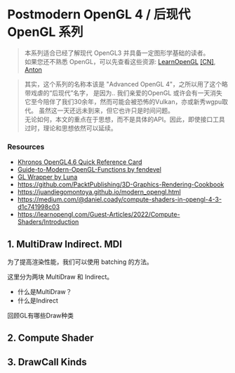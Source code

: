 

# Postmodern OpenGL 4 / 后现代 OpenGL 系列

> 本系列适合已经了解现代 OpenGL3 并具备一定图形学基础的读者。  
> 如果您还不熟悉 OpenGL，可以先查看这些资源:
[LearnOpenGL](https://learnopengl.com/) [[CN]](https://learnopengl-cn.github.io/), 
[Anton](https://antongerdelan.net/opengl/hellotriangle.html)

> 其实，这个系列的名称本该是 "Advanced OpenGL 4"，之所以用了这个略带戏虐的“后现代”名字，
是因为.. 我们亲爱的OpenGL 或许会有一天消失 它至今陪伴了我们30余年，然而可能会被恐怖的Vulkan，亦或新秀wgpu取代。
虽然这一天还远未到来，但它也许只是时间问题。  
无论如何，本文的重点在于思想，而不是具体的API。因此，即使接口工具过时，理论和思想依然可以延续。

### Resources
- [Khronos OpenGL4.6 Quick Reference Card](https://www.khronos.org/files/opengl46-quick-reference-card.pdf)
- [Guide-to-Modern-OpenGL-Functions by fendevel](https://github.com/fendevel/Guide-to-Modern-OpenGL-Functions)  
- [GL Wrapper by Luna](https://github.com/Luna5ama/gl-wrapper/blob/main/shared/src/main/kotlin/dev/luna5ama/glwrapper/objects/FramebufferObject.kt)
- https://github.com/PacktPublishing/3D-Graphics-Rendering-Cookbook
- https://juandiegomontoya.github.io/modern_opengl.html
- https://medium.com/@daniel.coady/compute-shaders-in-opengl-4-3-d1c741998c03
- https://learnopengl.com/Guest-Articles/2022/Compute-Shaders/Introduction

## 1. MultiDraw Indirect. MDI

为了提高渲染性能，我们可以使用 batching 的方法。

这里分为两块 MultiDraw 和 Indirect。
- 什么是MultiDraw？
- 什么是Indirect

回顾GL有哪些Draw种类



## 2. Compute Shader

## 3. DrawCall Kinds


